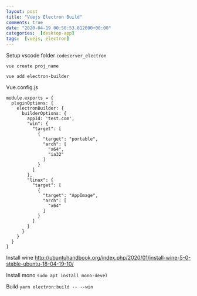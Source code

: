 ```yaml
---
layout: post
title: "Vuejs Electron Build"
comments: true
date: "2020-04-19 00:50:53.812000+00:00"
categories:  [desktop-app]
tags:  [vuejs, electron]
---
```



Setup vscode
folder `codeserver_electron`

`vue create proj_name`

`vue add electron-builder`

Vue.config.js
```
module.exports = {
  pluginOptions: {
    electronBuilder: {
      builderOptions: {
        appId: 'test.com',
        "win": {
          "target": [
            {
              "target": "portable",
              "arch": [
                "x64",
                "ia32"
              ]
            }
          ]
        },
        "linux": {
          "target": [
            {
              "target": "AppImage",
              "arch": [
                "x64"
              ]
            }
          ]
        }
      }
    }
  }
}
```

Install wine
http://ubuntuhandbook.org/index.php/2020/01/install-wine-5-0-stable-ubuntu-18-04-19-10/

Install mono
`sudo apt install mono-devel`


Build
`yarn electron:build -- --win`